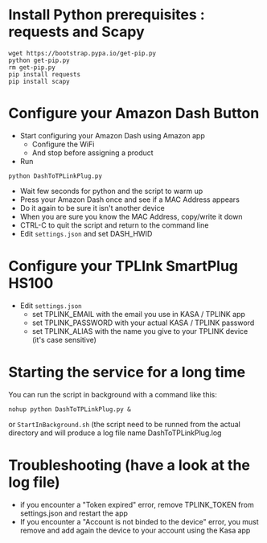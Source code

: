 # Install Python prerequisites : requests and Scapy
``` 
wget https://bootstrap.pypa.io/get-pip.py
python get-pip.py
rm get-pip.py
pip install requests
pip install scapy
```

# Configure your Amazon Dash Button
* Start configuring your Amazon Dash using Amazon app 
  * Configure the WiFi
  * And stop before assigning a product
* Run 
```
python DashToTPLinkPlug.py
```
* Wait few seconds for python and the script to warm up
* Press your Amazon Dash once and see if a MAC Address appears
* Do it again to be sure it isn't another device
* When you are sure you know the MAC Address, copy/write it down
* CTRL-C to quit the script and return to the command line
* Edit `settings.json` and set DASH_HWID

# Configure your TPLInk SmartPlug HS100
* Edit `settings.json` 
  * set TPLINK_EMAIL with the email you use in KASA / TPLINK app
  * set TPLINK_PASSWORD with your actual KASA / TPLINK password
  * set TPLINK_ALIAS with the name you give to your TPLINK device (it's case sensitive)

# Starting the service for a long time
You can run the script in background with a command like this:
```
nohup python DashToTPLinkPlug.py &
```
or 
``` StartInBackground.sh ```
(the script need to be runned from the actual directory and will produce 
a log file name DashToTPLinkPlug.log


# Troubleshooting (have a look at the log file)
* if you encounter a "Token expired" error, remove TPLINK_TOKEN from settings.json and restart the app
* If you encounter a "Account is not binded to the device" error, you must remove and add again the device to your account using the Kasa app
